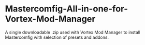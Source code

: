 # Mastercomfig-All-in-one-for-Vortex-Mod-Manager
A single downloadable .zip used with Vortex Mod Manager to install Mastercomfig with selection of presets and addons.
